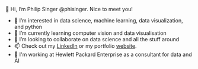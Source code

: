 👋 Hi, I’m Philip Singer @phisinger. Nice to meet you!
- 👀 I’m interested in data science, machine learning, data visualization, and python
- 🌱 I’m currently learning computer vision and data visualisation
- 💞️ I’m looking to collaborate on data science and all the stuff around
- 📫 Check out my [LinkedIn](https://www.linkedin.com/in/philip-jonathan-singer/) or my portfolio [website](https://phisinger.github.io/).
- 🏬 I'm working at Hewlett Packard Enterprise as a consultant for data and AI

<!---
phisinger/phisinger is a ✨ special ✨ repository because its `README.md` (this file) appears on your GitHub profile.
You can click the Preview link to take a look at your changes.
--->
